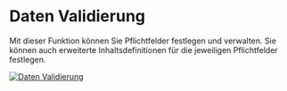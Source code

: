 # Daten Validierung

Mit dieser Funktion können Sie Pflichtfelder festlegen und verwalten. Sie können auch erweiterte Inhaltsdefinitionen für die jeweiligen Pflichtfelder festlegen.

[![Daten Validierung](../../../assets/images/de/administration/verwaltung/vordefinierte-inhalte/daten-validierung/1-dv.png)](../../../assets/images/de/administration/verwaltung/vordefinierte-inhalte/daten-validierung/1-dv.png)
